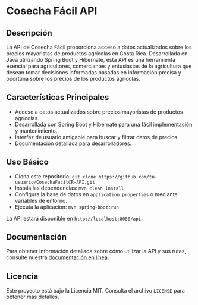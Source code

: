 # Cosecha Fácil API

## Descripción
La API de Cosecha Fácil proporciona acceso a datos actualizados sobre los precios mayoristas de productos agrícolas en Costa Rica. Desarrollada en Java utilizando Spring Boot y Hibernate, esta API es una herramienta esencial para agricultores, comerciantes y entusiastas de la agricultura que desean tomar decisiones informadas basadas en información precisa y oportuna sobre los precios de los productos agrícolas.

## Características Principales
- Acceso a datos actualizados sobre precios mayoristas de productos agrícolas.
- Desarrollada con Spring Boot y Hibernate para una fácil implementación y mantenimiento.
- Interfaz de usuario amigable para buscar y filtrar datos de precios.
- Documentación detallada para desarrolladores.

## Uso Básico
- Clona este repositorio: `git clone https://github.com/tu-usuario/CosechaFacilCR-API.git`
- Instala las dependencias: `mvn clean install`
- Configura la base de datos en `application.properties` o mediante variables de entorno.
- Ejecuta la aplicación: `mvn spring-boot:run`

La API estará disponible en `http://localhost:8080/api`.

## Documentación
Para obtener información detallada sobre cómo utilizar la API y sus rutas, consulte nuestra [documentación en línea](link_a_la_documentacion).

## Licencia
Este proyecto está bajo la Licencia MIT. Consulta el archivo `LICENSE` para obtener más detalles.
